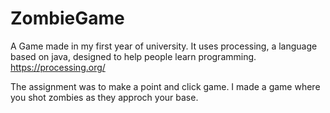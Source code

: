 # ZombieGame
A Game  made in my first year of university. It uses processing, a language based on java, designed to help people learn programming.
https://processing.org/

The assignment was to make a point and click game. I made a game where you shot zombies as they approch your base.
